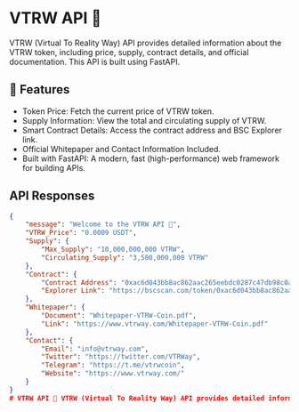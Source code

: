 # VTRW API 🚀

VTRW (Virtual To Reality Way) API provides detailed information about the VTRW token, including price, supply, contract details, and official documentation. This API is built using FastAPI.

## 🌟 Features
- Token Price: Fetch the current price of VTRW token.
- Supply Information: View the total and circulating supply of VTRW.
- Smart Contract Details: Access the contract address and BSC Explorer link.
- Official Whitepaper and Contact Information Included.
- Built with FastAPI: A modern, fast (high-performance) web framework for building APIs.

## API Responses
```json
{
    "message": "Welcome to the VTRW API 🚀",
    "VTRW_Price": "0.0009 USDT",
    "Supply": {
        "Max_Supply": "10,000,000,000 VTRW",
        "Circulating_Supply": "3,500,000,000 VTRW"
    },
    "Contract": {
        "Contract Address": "0xac6d043bb8ac862aac265eebdc0287c47db98c0a",
        "Explorer Link": "https://bscscan.com/token/0xac6d043bb8ac862aac265eebdc0287c47db98c0a"
    },
    "Whitepaper": {
        "Document": "Whitepaper-VTRW-Coin.pdf",
        "Link": "https://www.vtrway.com/Whitepaper-VTRW-Coin.pdf"
    },
    "Contact": {
        "Email": "info@vtrway.com",
        "Twitter": "https://twitter.com/VTRWay",
        "Telegram": "https://t.me/vtrwcoin",
        "Website": "https://www.vtrway.com/"
    }
}
# VTRW API 🚀 VTRW (Virtual To Reality Way) API provides detailed information about the VTRW token, including price, supply, contract details, and official documentation. This API is built using FastAPI. 🌟 Features - Token Price: Fetch the current price of VTRW token. - Supply Information: View the total and circulating supply of VTRW. - Smart Contract Details: Access the contract address and BSC Explorer link. - Official Whitepaper and Contact Information Included. - Built with FastAPI: A modern, fast (high-performance) web framework for building APIs. 📌 How to Use the API VTRW API provides public endpoints for fetching token-related data. 1️⃣ Install Dependencies If you are running the API locally, install required packages: pip install fastapi uvicorn 2️⃣ Run the API Locally To start the API server, run: uvicorn main:app --reload The API will be available at: http://127.0.0.1:8000 3️⃣ API Endpoints Available API Endpoints: - GET / → Returns welcome message - GET /price → Returns VTRW token price - GET /supply → Returns total & circulating supply - GET /contract → Returns contract details - GET /contact → Returns contact information 📚 API JSON Response Example { "message": "Welcome to the VTRW API 🚀", "VTRW_Price": "0.0009 USDT", "Supply": { "Max_Supply": "10,000,000,000 VTRW", "Circulating_Supply": "3,500,000,000 VTRW" }, "Contract": { "Contract Address": "0xac6d043bb8ac862aac265eebdc0287c47db98c0a", "Explorer Link": "https://bscscan.com/token/0xac6d043bb8ac862aac265eebdc0287c47db98c0a" }, "Whitepaper": { "Document": "Whitepaper-VTRW-Coin.pdf", "Link": "https://www.vtrway.com/Whitepaper-VTRW-Coin.pdf" }, "Contact": { "Email": "info@vtrway.com", "Twitter": "https://twitter.com/VTRWay", "Telegram": "https://t.me/vtrwcoin", "Website": "https://www.vtrway.com/" } } 📜 Whitepaper For more details, check our official whitepaper: 🔗 [Whitepaper-VTRW-Coin.pdf](https://www.vtrway.com/Whitepaper-VTRW-Coin.pdf) 📧 Contact Information 📩 Email: info@vtrway.com 🐦 Twitter: [VTRWay Twitter](https://twitter.com/VTRWay) 💬 Telegram: [VTRW Telegram](https://t.me/vtrwcoin) 🌍 Website: [www.vtrway.com](https://www.vtrway.com/)
